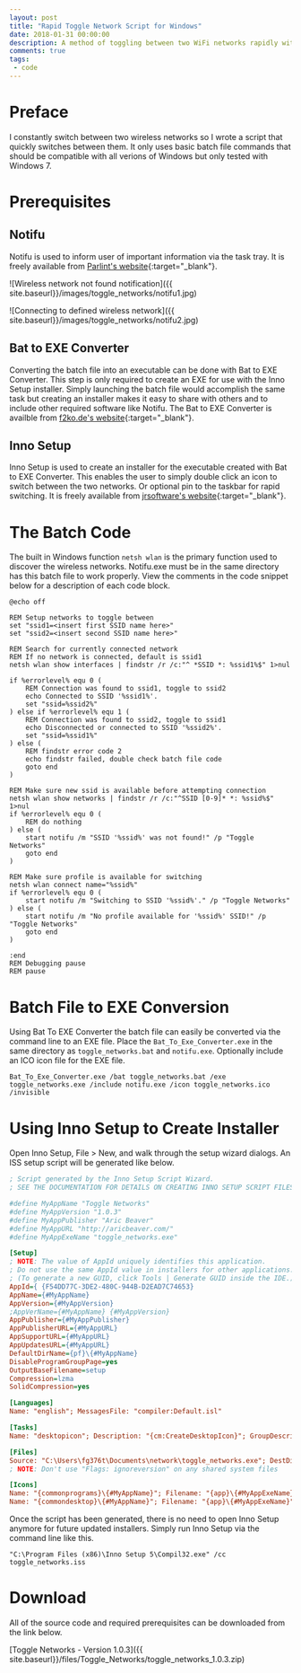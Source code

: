 ```yaml
---
layout: post
title: "Rapid Toggle Network Script for Windows"
date: 2018-01-31 00:00:00
description: A method of toggling between two WiFi networks rapidly with Windows
comments: true
tags: 
 - code
---
```


# Preface
I constantly switch between two wireless networks so I wrote a script that quickly switches between them. It only uses basic batch file commands that should be compatible with all verions of Windows but only tested with Windows 7. 

# Prerequisites
## Notifu
Notifu is used to inform user of important information via the task tray. It is freely available from [Parlint's website](https://www.paralint.com/projects/notifu/){:target="_blank"}. 

![Wireless network not found notification]({{ site.baseurl}}/images/toggle_networks/notifu1.jpg)

![Connecting to defined wireless network]({{ site.baseurl}}/images/toggle_networks/notifu2.jpg)

## Bat to EXE Converter
Converting the batch file into an executable can be done with Bat to EXE Converter. This step is only required to create an EXE for use with the Inno Setup installer. Simply launching the batch file would accomplish the same task but creating an installer makes it easy to share with others and to include other required software like Notifu. The Bat to EXE Converter is availble from [f2ko.de's website](http://www.f2ko.de/en/b2e.php){:target="_blank"}.

## Inno Setup
Inno Setup is used to create an installer for the executable created with Bat to EXE Converter. This enables the user to simply double click an icon to switch between the two networks. Or optional pin to the taskbar for rapid switching. It is freely available from [jrsoftware's website](http://www.jrsoftware.org/isinfo.php){:target="_blank"}.

# The Batch Code
The built in Windows function `netsh wlan` is the primary function used to discover the wireless networks. Notifu.exe must be in the same directory has this batch file to work properly. View the comments in the code snippet below for a description of each code block.

```Batchfile
@echo off

REM Setup networks to toggle between
set "ssid1=<insert first SSID name here>"
set "ssid2=<insert second SSID name here>"

REM Search for currently connected network
REM If no network is connected, default is ssid1
netsh wlan show interfaces | findstr /r /c:"^ *SSID *: %ssid1%$" 1>nul

if %errorlevel% equ 0 (
	REM Connection was found to ssid1, toggle to ssid2
	echo Connected to SSID '%ssid1%'.
	set "ssid=%ssid2%"
) else if %errorlevel% equ 1 (
	REM Connection was found to ssid2, toggle to ssid1
	echo Disconnected or connected to SSID '%ssid2%'.
	set "ssid=%ssid1%"
) else (
	REM findstr error code 2
	echo findstr failed, double check batch file code
	goto end
)

REM Make sure new ssid is available before attempting connection
netsh wlan show networks | findstr /r /c:"^SSID [0-9]* *: %ssid%$" 1>nul
if %errorlevel% equ 0 (
	REM do nothing
) else (
	start notifu /m "SSID '%ssid%' was not found!" /p "Toggle Networks"
	goto end
)

REM Make sure profile is available for switching
netsh wlan connect name="%ssid%"
if %errorlevel% equ 0 (
	start notifu /m "Switching to SSID '%ssid%'." /p "Toggle Networks"
) else (
	start notifu /m "No profile available for '%ssid%' SSID!" /p "Toggle Networks" 
	goto end
)

:end
REM Debugging pause
REM pause
```

# Batch File to EXE Conversion
Using Bat To EXE Converter the batch file can easily be converted via the command line to an EXE file. Place the `Bat_To_Exe_Converter.exe` in the same directory as `toggle_networks.bat` and `notifu.exe`. Optionally include an ICO icon file for the EXE file.

```Batchfile
Bat_To_Exe_Converter.exe /bat toggle_networks.bat /exe toggle_networks.exe /include notifu.exe /icon toggle_networks.ico /invisible
```

# Using Inno Setup to Create Installer
Open Inno Setup, File > New, and walk through the setup wizard dialogs. An ISS setup script will be generated like below.

```INI
; Script generated by the Inno Setup Script Wizard.
; SEE THE DOCUMENTATION FOR DETAILS ON CREATING INNO SETUP SCRIPT FILES!

#define MyAppName "Toggle Networks"
#define MyAppVersion "1.0.3"
#define MyAppPublisher "Aric Beaver"
#define MyAppURL "http://aricbeaver.com/"
#define MyAppExeName "toggle_networks.exe"

[Setup]
; NOTE: The value of AppId uniquely identifies this application.
; Do not use the same AppId value in installers for other applications.
; (To generate a new GUID, click Tools | Generate GUID inside the IDE.)
AppId={ {F54DD77C-3DE2-480C-944B-D2EAD7C74653}
AppName={#MyAppName}
AppVersion={#MyAppVersion}
;AppVerName={#MyAppName} {#MyAppVersion}
AppPublisher={#MyAppPublisher}
AppPublisherURL={#MyAppURL}
AppSupportURL={#MyAppURL}
AppUpdatesURL={#MyAppURL}
DefaultDirName={pf}\{#MyAppName}
DisableProgramGroupPage=yes
OutputBaseFilename=setup
Compression=lzma
SolidCompression=yes

[Languages]
Name: "english"; MessagesFile: "compiler:Default.isl"

[Tasks]
Name: "desktopicon"; Description: "{cm:CreateDesktopIcon}"; GroupDescription: "{cm:AdditionalIcons}";

[Files]
Source: "C:\Users\fg376t\Documents\network\toggle_networks.exe"; DestDir: "{app}"; Flags: ignoreversion
; NOTE: Don't use "Flags: ignoreversion" on any shared system files

[Icons]
Name: "{commonprograms}\{#MyAppName}"; Filename: "{app}\{#MyAppExeName}"
Name: "{commondesktop}\{#MyAppName}"; Filename: "{app}\{#MyAppExeName}"; Tasks: desktopicon

```

Once the script has been generated, there is no need to open Inno Setup anymore for future updated installers. Simply run Inno Setup via the command line like this.

```Batchfile
"C:\Program Files (x86)\Inno Setup 5\Compil32.exe" /cc toggle_networks.iss
```

# Download
All of the source code and required prerequisites can be downloaded from the link below.

[Toggle Networks - Version 1.0.3]({{ site.baseurl}}/files/Toggle_Networks/toggle_networks_1.0.3.zip)
